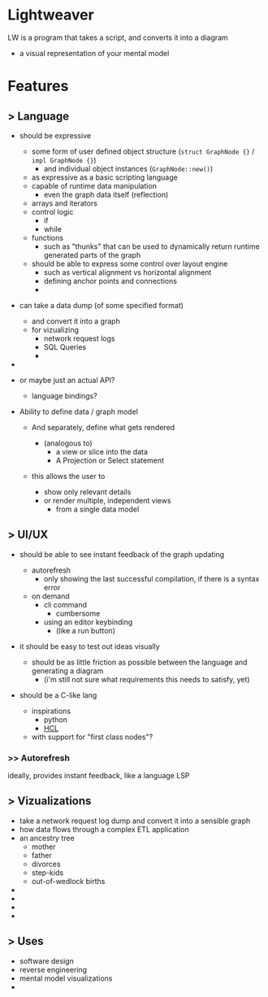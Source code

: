 
# Lightweaver

LW is a program that takes a script, and converts it into a diagram
- a visual representation of your mental model


# Features

## > Language

- should be expressive
    - some form of user defined object structure (`struct GraphNode {}` / `impl GraphNode {}`)
        - and individual object instances (`GraphNode::new()`)
    - as expressive as a basic scripting language
    - capable of runtime data manipulation
        - even the graph data itself (reflection)
    - arrays and iterators
    - control logic
        - if
        - while
    - functions
        - such as "thunks" that can be used to dynamically return runtime generated parts of the graph
    - should be able to express some control over layout engine
        - such as vertical alignment vs horizontal alignment
        - defining anchor points and connections
        - 

- can take a data dump (of some specified format)
    - and convert it into a graph
    - for vizualizing
        - network request logs
        - SQL Queries
        - 
- 
- or maybe just an actual API?
    - language bindings?


- Ability to define data / graph model 
    - And separately, define what gets rendered
        - (analogous to)
            - a view or slice into the data
            - A Projection or Select statement

    - this allows the user to 
        - show only relevant details
        - or render multiple, independent views 
            - from a single data model



## > UI/UX

- should be able to see instant feedback of the graph updating
    - autorefresh
        - only showing the last successful compilation, if there is a syntax error
    - on demand
        - cli command
            - cumbersome
        - using an editor keybinding 
            - (like a run button)


- it should be easy to test out ideas visually
    - should be as little friction as possible between the language and generating a diagram
        - (i'm still not sure what requirements this needs to satisfy, yet)

- should be a C-like lang
    - inspirations
        - python
        - [HCL](https://github.com/hashicorp/hcl-lang)
    - with support for "first class nodes"?
### >> Autorefresh

ideally, provides instant feedback, like a language LSP

## > Vizualizations

- take a network request log dump and convert it into a sensible graph
- how data flows through a complex ETL application
- an ancestry tree
    - mother 
    - father 
    - divorces
    - step-kids
    - out-of-wedlock births
- 
- 
- 
- 

## > Uses
- software design
- reverse engineering 
- mental model visualizations
- 